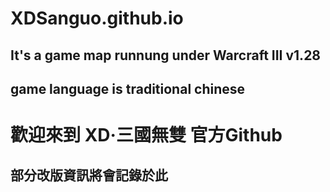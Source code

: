 # XDSanguo.github.io

## It's a game map runnung under Warcraft III v1.28
## game language is traditional chinese

# 歡迎來到 XD‧三國無雙 官方Github

## 部分改版資訊將會記錄於此
